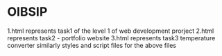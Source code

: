 # OIBSIP
1.html represents task1 of the level 1 of web development prorject
2.html represents task2 - portfolio website 
3.html represents task3 temperature converter
similarly styles and script files for the above files 

